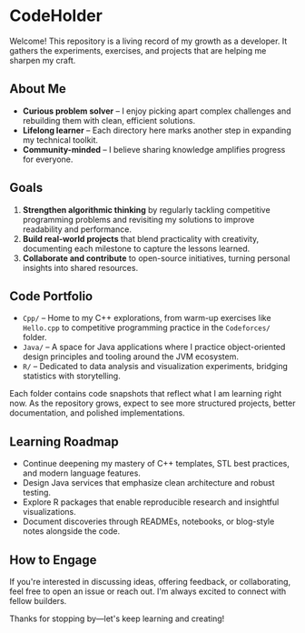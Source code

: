 # CodeHolder

Welcome! This repository is a living record of my growth as a developer. It gathers the experiments, exercises, and projects that are helping me sharpen my craft.

## About Me

- **Curious problem solver** – I enjoy picking apart complex challenges and rebuilding them with clean, efficient solutions.
- **Lifelong learner** – Each directory here marks another step in expanding my technical toolkit.
- **Community-minded** – I believe sharing knowledge amplifies progress for everyone.

## Goals

1. **Strengthen algorithmic thinking** by regularly tackling competitive programming problems and revisiting my solutions to improve readability and performance.
2. **Build real-world projects** that blend practicality with creativity, documenting each milestone to capture the lessons learned.
3. **Collaborate and contribute** to open-source initiatives, turning personal insights into shared resources.

## Code Portfolio

- `Cpp/` – Home to my C++ explorations, from warm-up exercises like `Hello.cpp` to competitive programming practice in the `Codeforces/` folder.
- `Java/` – A space for Java applications where I practice object-oriented design principles and tooling around the JVM ecosystem.
- `R/` – Dedicated to data analysis and visualization experiments, bridging statistics with storytelling.

Each folder contains code snapshots that reflect what I am learning right now. As the repository grows, expect to see more structured projects, better documentation, and polished implementations.

## Learning Roadmap

- Continue deepening my mastery of C++ templates, STL best practices, and modern language features.
- Design Java services that emphasize clean architecture and robust testing.
- Explore R packages that enable reproducible research and insightful visualizations.
- Document discoveries through READMEs, notebooks, or blog-style notes alongside the code.

## How to Engage

If you're interested in discussing ideas, offering feedback, or collaborating, feel free to open an issue or reach out. I'm always excited to connect with fellow builders.

Thanks for stopping by—let's keep learning and creating!
